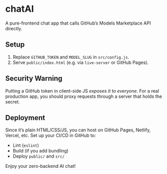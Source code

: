 # chatAI

A pure-frontend chat app that calls GitHub’s Models Marketplace API directly.

## Setup

1. Replace `GITHUB_TOKEN` and `MODEL_SLUG` in `src/config.js`.
2. Serve `public/index.html` (e.g. via `live-server` or GitHub Pages).

## Security Warning

Putting a GitHub token in client-side JS _exposes it to everyone_. For a real production app, you should proxy requests through a server that holds the secret.

## Deployment

Since it’s plain HTML/CSS/JS, you can host on GitHub Pages, Netlify, Vercel, etc. Set up your CI/CD in GitHub to:

- Lint (`eslint`)
- Build (if you add bundling)
- Deploy `public/` and `src/`

Enjoy your zero-backend AI chat!
